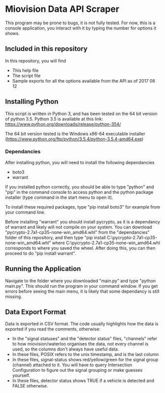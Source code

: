 # Miovision Data API Scraper
This program may be prone to bugs, it is not fully tested.
For now, this is a console application, you interact with it by typing the number for options it shows.

## Included in this repository
In this repository, you will find
* This help file
* The script file
* Sample exports for all the options available from the API as of 2017 08 12

## Installing Python
This script is written in Python 3, and has been tested on the 64 bit version of python 3.5. Python 3.5 is available at this link: https://www.python.org/downloads/release/python-354/ 

The 64 bit version tested is the Windows x86-64 executable installer (https://www.python.org/ftp/python/3.5.4/python-3.5.4-amd64.exe)

### Dependancies
After installing python, you will need to install the following dependancies
* boto3
* warrant

If you installed python correctly, you should be able to type "python" and "pip" in the command console to access python and the python package installer (type command in the start menu to open it). 

To install these required packages, type "pip install boto3" for example from your command line.

Before installing "warrant" you should install pycrypto, as it is a dependancy of warrant and likely will not compile on your system. You can download "pycrypto-2.7a1-cp35-none-win_amd64.whl" from the "dependancies" folder of this repository, and then type "pip install C:\pycrypto-2.7a1-cp35-none-win_amd64.whl" where C:\pycrypto-2.7a1-cp35-none-win_amd64.whl corresponds to where you saved the wheel. After doing this, you can then proceed to do "pip install warrant".

## Running the Application
Navigate to the folder where you downloaded "main.py" and type "python main.py". This should run the program in your command window. If you get errors before seeing the main menu, it is likely that some dependancy is still missing.

## Data Export Format
Data is exported in CSV format. The code usually highlights how the data is exported if you read the comments, otherwise:
* In the "signal statuses" and the "detector status" files, "channels" refer to how miovision/waterloo organises the data, not every channel is used, so the columns don't always have useful data. 
* In these files, POSIX refers to the unix timestamp, and is the last column
* In these files, signal-status shows red/yellow/green for the signal group (channel) attached to it. You will have to query Intersection Configuration to figure out the signal grouping or make guesses yourself.
* In these files, detector status shows TRUE if a vehicle is detected and FALSE otherwise.